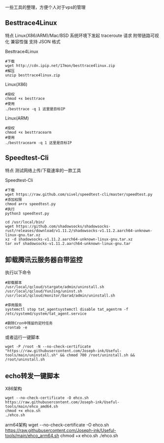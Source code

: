 一些工具的整理，方便个人对于vps的管理

## Besttrace4Linux

特点
Linux(X86/ARM)/Mac/BSD 系统环境下发起 traceroute 请求
附带链路可视化
兼容性强
支持 JSON 格式

Besttrace4Linux
```
#下载
wget http://cdn.ipip.net/17mon/besttrace4linux.zip
#解压
unzip besttrace4linux.zip
```

Linux(X86)
```
#授权
chmod +x besttrace
#使用
./besttrace -q 1 这里是目标IP
```

Linux(ARM)
```
#授权
chmod +x besttracearm
#使用
./besttracearm -q 1 这里是目标IP
```

## Speedtest-Cli

特点
测试网络上传/下载速率的一款工具

Speedtest-Cli
```
#下载
wget https://raw.github.com/sivel/speedtest-cli/master/speedtest.py
#添加权限
chmod a+rx speedtest.py
#执行
python3 speedtest.py
```

```
cd /usr/local/bin/
wget https://github.com/shadowsocks/shadowsocks-rust/releases/download/v1.11.2/shadowsocks-v1.11.2.aarch64-unknown-linux-gnu.tar.xz
xz -d shadowsocks-v1.11.2.aarch64-unknown-linux-gnu.tar.xz
tar xvf shadowsocks-v1.11.2.aarch64-unknown-linux-gnu.tar
```

## 卸载腾讯云服务器自带监控

执行以下命令
```
#卸载脚本
/usr/local/qcloud/stargate/admin/uninstall.sh
/usr/local/qcloud/YunJing/uninst.sh
/usr/local/qcloud/monitor/barad/admin/uninstall.sh
```

```
#停用服务
systemctl stop tat_agentsystemctl disable tat_agentrm -f /etc/systemd/system/tat_agent.service
```

```
#删除Cron中残留的定时任务
crontab -e
```


或者运行一键脚本
```
wget -P /root -N --no-check-certificate "https://raw.githubusercontent.com/Joseph-ink/Useful-tools/main/uninstall.sh" && chmod 700 /root/uninstall.sh && /root/uninstall.sh
```

## echo转发一键脚本

X86架构
```
wget --no-check-certificate -O ehco.sh https://raw.githubusercontent.com/Joseph-ink/Useful-tools/main/ehco_amd64.sh
chmod +x ehco.sh
./ehco.sh
```

arm64架构
wget --no-check-certificate -O ehco.sh https://raw.githubusercontent.com/Joseph-ink/Useful-tools/main/ehco_arm64.sh
chmod +x ehco.sh
./ehco.sh
```



